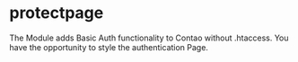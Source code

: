# protectpage

The Module adds Basic Auth functionality to Contao without .htaccess. You have the opportunity to style the authentication Page.
